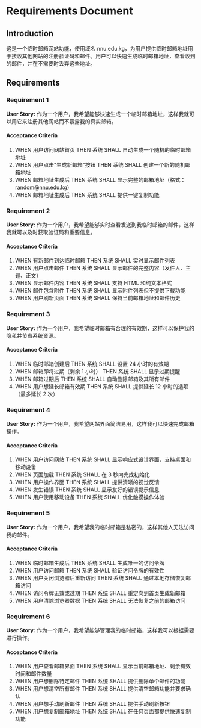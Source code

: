 # Requirements Document

## Introduction

这是一个临时邮箱网站功能，使用域名 nnu.edu.kg，为用户提供临时邮箱地址用于接收其他网站的注册验证码和邮件。用户可以快速生成临时邮箱地址，查看收到的邮件，并在不需要时丢弃这些地址。

## Requirements

### Requirement 1

**User Story:** 作为一个用户，我希望能够快速生成一个临时邮箱地址，这样我就可以用它来注册其他网站而不暴露我的真实邮箱。

#### Acceptance Criteria

1. WHEN 用户访问网站首页 THEN 系统 SHALL 自动生成一个随机的临时邮箱地址
2. WHEN 用户点击"生成新邮箱"按钮 THEN 系统 SHALL 创建一个新的随机邮箱地址
3. WHEN 邮箱地址生成后 THEN 系统 SHALL 显示完整的邮箱地址（格式：random@nnu.edu.kg）
4. WHEN 邮箱地址生成后 THEN 系统 SHALL 提供一键复制功能

### Requirement 2

**User Story:** 作为一个用户，我希望能够实时查看发送到我临时邮箱的邮件，这样我就可以及时获取验证码和重要信息。

#### Acceptance Criteria

1. WHEN 有新邮件到达临时邮箱 THEN 系统 SHALL 实时显示邮件列表
2. WHEN 用户点击邮件 THEN 系统 SHALL 显示邮件的完整内容（发件人、主题、正文）
3. WHEN 显示邮件内容 THEN 系统 SHALL 支持 HTML 和纯文本格式
4. WHEN 邮件包含附件 THEN 系统 SHALL 显示附件列表但不提供下载功能
5. WHEN 用户刷新页面 THEN 系统 SHALL 保持当前邮箱地址和邮件历史

### Requirement 3

**User Story:** 作为一个用户，我希望临时邮箱有合理的有效期，这样可以保护我的隐私并节省系统资源。

#### Acceptance Criteria

1. WHEN 临时邮箱创建后 THEN 系统 SHALL 设置 24 小时的有效期
2. WHEN 邮箱即将过期（剩余 1 小时） THEN 系统 SHALL 显示过期提醒
3. WHEN 邮箱过期后 THEN 系统 SHALL 自动删除邮箱及其所有邮件
4. WHEN 用户想延长邮箱有效期 THEN 系统 SHALL 提供延长 12 小时的选项（最多延长 2 次）

### Requirement 4

**User Story:** 作为一个用户，我希望网站界面简洁易用，这样我可以快速完成邮箱操作。

#### Acceptance Criteria

1. WHEN 用户访问网站 THEN 系统 SHALL 显示响应式设计界面，支持桌面和移动设备
2. WHEN 页面加载 THEN 系统 SHALL 在 3 秒内完成初始化
3. WHEN 用户操作界面 THEN 系统 SHALL 提供清晰的视觉反馈
4. WHEN 发生错误 THEN 系统 SHALL 显示友好的错误提示信息
5. WHEN 用户使用移动设备 THEN 系统 SHALL 优化触摸操作体验

### Requirement 5

**User Story:** 作为一个用户，我希望我的临时邮箱是私密的，这样其他人无法访问我的邮件。

#### Acceptance Criteria

1. WHEN 临时邮箱生成后 THEN 系统 SHALL 生成唯一的访问令牌
2. WHEN 用户访问邮箱 THEN 系统 SHALL 验证访问令牌的有效性
3. WHEN 用户关闭浏览器后重新访问 THEN 系统 SHALL 通过本地存储恢复邮箱访问
4. WHEN 访问令牌无效或过期 THEN 系统 SHALL 重定向到首页生成新邮箱
5. WHEN 用户清除浏览器数据 THEN 系统 SHALL 无法恢复之前的邮箱访问

### Requirement 6

**User Story:** 作为一个用户，我希望能够管理我的临时邮箱，这样我可以根据需要进行操作。

#### Acceptance Criteria

1. WHEN 用户查看邮箱界面 THEN 系统 SHALL 显示当前邮箱地址、剩余有效时间和邮件数量
2. WHEN 用户想删除特定邮件 THEN 系统 SHALL 提供删除单个邮件的功能
3. WHEN 用户想清空所有邮件 THEN 系统 SHALL 提供清空邮箱功能并要求确认
4. WHEN 用户想手动刷新邮件 THEN 系统 SHALL 提供手动刷新按钮
5. WHEN 用户想复制邮箱地址 THEN 系统 SHALL 在任何页面都提供快速复制功能
